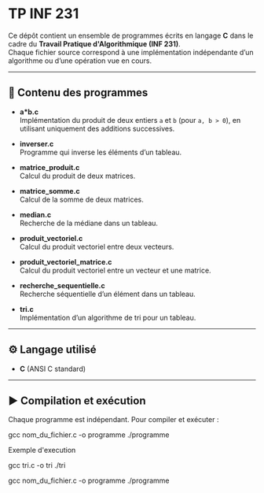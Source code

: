 # TP INF 231

Ce dépôt contient un ensemble de programmes écrits en langage **C** dans le cadre du **Travail Pratique d'Algorithmique (INF 231)**.  
Chaque fichier source correspond à une implémentation indépendante d’un algorithme ou d’une opération vue en cours.

---

## 📂 Contenu des programmes
 
- **a*b.c**  
  Implémentation du produit de deux entiers `a` et `b` (pour `a, b > 0`), en utilisant uniquement des additions successives.

- **inverser.c**  
  Programme qui inverse les éléments d’un tableau.

- **matrice_produit.c**  
  Calcul du produit de deux matrices.

- **matrice_somme.c**  
  Calcul de la somme de deux matrices.

- **median.c**  
  Recherche de la médiane dans un tableau.

- **produit_vectoriel.c**  
  Calcul du produit vectoriel entre deux vecteurs.

- **produit_vectoriel_matrice.c**  
  Calcul du produit vectoriel entre un vecteur et une matrice.

- **recherche_sequentielle.c**  
  Recherche séquentielle d’un élément dans un tableau.

- **tri.c**  
  Implémentation d’un algorithme de tri pour un tableau.

---

## ⚙️ Langage utilisé
- **C** (ANSI C standard)

---

## ▶️ Compilation et exécution
Chaque programme est indépendant. Pour compiler et exécuter :  

gcc nom_du_fichier.c -o programme
./programme

Exemple d'execution 

gcc tri.c -o tri
./tri

gcc nom_du_fichier.c -o programme
./programme
